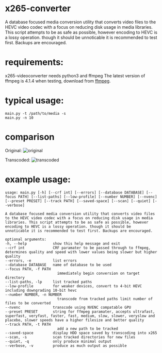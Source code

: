 # x265-converter
A database focused media conversion utility that converts video files to the
HEVC video codec with a focus on reducing disk usage in media libraries. This
script attempts to be as safe as possible, however encoding to HEVC is a lossy
operation. though it should be unnoticable it is recommended to test first.
Backups are encouraged.

# requirements:
x265-videoconverter needs python3 and ffmpeg
The latest version of ffmpeg is 4.1.4 when testing, download from [ffmpeg](https://ffmpeg.org/download.html).

# typical usage:
    main.py -t /path/to/media -s
    main.py -n 10

# comparison
Original:
![original](https://github.com/formcore/x265-videoconverter/blob/master/video_examples_output/x264%20to%20x265%20original.png?raw=true)

Transcoded:
![transcoded](https://github.com/formcore/x265-videoconverter/blob/master/video_examples_output/x264%20to%20x265%20output.png?raw=true)


# example usage:

    usage: main.py [-h] [--crf int] [--errors] [--database DATABASE] [--focus PATH] [--list-paths] [--low-profile] [--number NUMBER] [--nvenc] [--preset PRESET] [--track PATH] [--saved-space] [--scan] [--quiet] [--verbose]

    A database focused media conversion utility that converts video files to the HEVC video codec with a focus on reducing disk usage in media libraries. This script attempts to be as safe as possible, however encoding to HEVC is a lossy operation. though it should be
    unnoticable it is recommended to test first. Backups are encouraged.

    optional arguments:
    -h, --help            show this help message and exit
    --crf int             CRF paramater to be passed through to ffmpeg, determines quality and speed with lower values being slower but higher quality
    --errors, -e          list errors
    --database DATABASE   name of database to be used
    --focus PATH, -f PATH
                            immediately begin conversion on target directory
    --list-paths, -lp     list tracked paths
    --low-profile         for weaker devices, convert to 4-bit HEVC including downgrading 10-bit hevc
    --number NUMBER, -n NUMBER
                            transcode from tracked paths limit number of files to be converted
    --nvenc               transcode using NVENC compatable GPU
    --preset PRESET       string for ffmpeg paramater, accepts ultrafast, superfast, veryfast, faster, fast, medium, slow, slower, veryslow and placebo, slower speeds have a higher filesize and better quality
    --track PATH, -t PATH
                            add a new path to be tracked
    --saved-space         display HDD space saved by transcoding into x265
    --scan, -s            scan tracked directories for new files
    --quiet, -q           only produce minimal output
    --verbose, -v         produce as much output as possible
